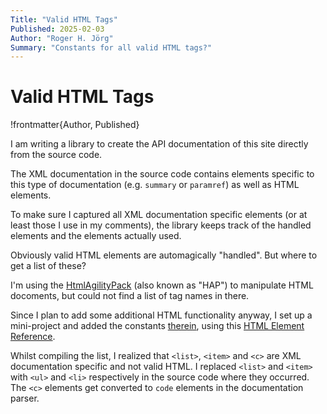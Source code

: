 ```yaml
---
Title: "Valid HTML Tags"
Published: 2025-02-03
Author: "Roger H. Jörg"
Summary: "Constants for all valid HTML tags?"
---
```

# Valid HTML Tags

!frontmatter{Author, Published}

I am writing a library to create the API documentation of this site directly from
the source code.

The XML documentation in the source code contains elements specific to this type of
documentation (e.g. `summary` or `paramref`) as well as HTML elements.

To make sure I captured all XML documentation specific elements (or at least those I use
in my comments), the library keeps track of the handled elements and the elements
actually used.

Obviously valid HTML elements are automagically "handled". But where to get a list of
these?

I'm using the [HtmlAgilityPack][1] (also known as "HAP") to manipulate HTML docoments,
but could not find a list of tag names in there.

Since I plan to add some additional HTML functionality anyway, I set up a mini-project
and added the constants [therein][2], using this [HTML Element Reference][3].

Whilst compiling the list, I realized that `<list>`, `<item>` and `<c>` are
XML documentation specific and not valid HTML. I replaced `<list>` and `<item>` with
`<ul>` and `<li>` respectively in the source code where they occurred. The `<c>` elements
get converted to `code` elements in the documentation parser.

[1]: https://github.com/zzzprojects/html-agility-pack/
[2]: https://github.com/fasciculus/fasciculus/blob/main/source/Fasciculus.Html/HtmlConstants.cs
[3]: https://www.w3schools.com/tags/default.asp
